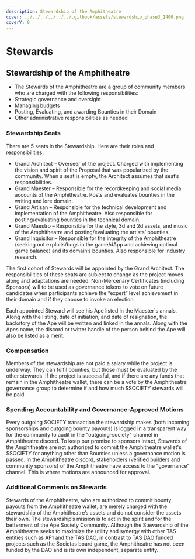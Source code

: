 ```yaml
---
description: Stewardship of the Amphitheatre
cover: ../../../../../../.gitbook/assets/stewardship_phase3_1400.png
coverY: 0
---
```


# Stewards

## Stewardship of the Amphitheatre

* The Stewards of the Amphitheatre are a group of community members who are charged with the following responsibilities:&#x20;
* Strategic governance and oversight
* Managing budgets&#x20;
* Posting, Evaluating, and awarding Bounties in their Domain&#x20;
* Other administrative responsibilities as needed&#x20;

### Stewardship Seats&#x20;

There are 5 seats in the Stewardship. Here are their roles and responsibilities.&#x20;

* Grand Architect – Overseer of the project. Charged with implementing the vision and spirit of the Proposal that was popularized by the community. When a seat is empty, the Architect assumes that seat’s responsibilities.&#x20;
* Grand Maester – Responsible for the recordkeeping and social media accounts of the Amphitheatre. Posts and evaluates bounties in the writing and lore domain.&#x20;
* Grand Artisan – Responsible for the technical development and implementation of the Amphitheatre. Also responsible for posting/evaluating bounties in the technical domain.&#x20;
* Grand Maestro – Responsible for the style, 3d and 2d assets, and music of the Amphitheatre and posting/evaluating the artists’ bounties.&#x20;
* Grand Inquisitor – Responsible for the integrity of the Amphitheatre (seeking out exploits/bugs in the game/dApp and achieving optimal game balance) and its domain’s bounties. Also responsible for industry research.&#x20;

The first cohort of Stewards will be appointed by the Grand Architect. The responsibilities of these seats are subject to change as the project moves along and adaptations are needed. Non-Mercenary Certificates (including Sponsors) will to be used as governance tokens to vote on future candidates when participants achieve the “expert” level achievement in their domain and if they choose to invoke an election.&#x20;

Each appointed Steward will see his Ape listed in the Maester\`s annals. Along with the listing, date of initiation, and date of resignation, the backstory of the Ape will be written and linked in the annals. Along with the Apes name, the discord or twitter handle of the person behind the Ape will also be listed as a merit.&#x20;

### Compensation&#x20;

Members of the stewardship are not paid a salary while the project is underway. They can fulfil bounties, but those must be evaluated by the other stewards. If the project is successful, and if there are any funds that remain in the Amphitheatre wallet, there can be a vote by the Amphitheatre governance group to determine if and how much $SOCIETY stewards will be paid.&#x20;

### Spending Accountability and Governance-Approved Motions

Every outgoing SOCIETY transaction the stewardship makes (both incoming sponsorships and outgoing bounty payouts) is logged in a transparent way for the community to audit in the "outgoing-society" channel in Amphitheatre discord. To keep our promise to sponsors intact, Stewards of the Amphitheatre are not authorized to commit the Amphitheatre wallet's $SOCIETY for anything other than Bounties unless a governance motion is passed. In the Amphitheatre discord, stakeholders (verified builders and community sponsors) of the Amphitheatre have access to the "governance" channel. This is where motions are announced for approval.&#x20;

### Additional Comments on Stewards&#x20;

Stewards of the Amphitheatre, who are authorized to commit bounty payouts from the Amphitheatre wallet, are merely charged with the stewardship of the Amphitheatre’s assets and do not consider the assets their own. The stewardship’s mission is to act in the spirit and for the betterment of the Ape Society Community. Although the Stewardship of the Amphitheatre seeks to maximize the utility and synergy with other TAS entities such as AF1 and the TAS DAO, in contrast to TAS DAO funded projects such as the Societas board game, the Amphitheatre has not been funded by the DAO and is its own independent, separate entity.
